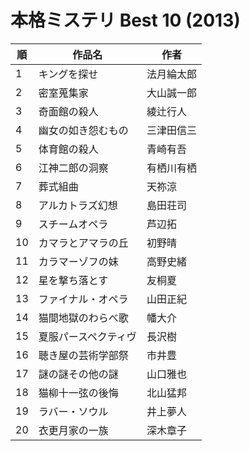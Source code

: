 # 本格ミステリ Best 10 (2013)

| 順   | 作品名        | 作者    |
| --- | ---------- | ----- |
| 1   | キングを探せ     | 法月綸太郎 |
| 2   | 密室蒐集家      | 大山誠一郎 |
| 3   | 奇面館の殺人     | 綾辻行人  |
| 4   | 幽女の如き怨むもの  | 三津田信三 |
| 5   | 体育館の殺人     | 青崎有吾  |
| 6   | 江神二郎の洞察    | 有栖川有栖 |
| 7   | 葬式組曲       | 天祢涼   |
| 8   | アルカトラズ幻想   | 島田荘司  |
| 9   | スチームオペラ    | 芦辺拓   |
| 10  | カマラとアマラの丘  | 初野晴   |
| 11  | カラマーゾフの妹   | 高野史緒  |
| 12  | 星を撃ち落とす    | 友桐夏   |
| 13  | ファイナル・オペラ  | 山田正紀  |
| 14  | 猫間地獄のわらべ歌  | 幡大介   |
| 15  | 夏服パースペクティヴ | 長沢樹   |
| 16  | 聴き屋の芸術学部祭  | 市井豊   |
| 17  | 謎の謎その他の謎   | 山口雅也  |
| 18  | 猫柳十一弦の後悔   | 北山猛邦  |
| 19  | ラバー・ソウル    | 井上夢人  |
| 20  | 衣更月家の一族    | 深木章子  |
